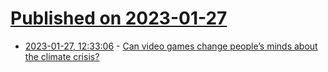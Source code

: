 # [Published on 2023-01-27](index.md)

* [2023-01-27, 12:33:06](https://news.ycombinator.com/item?id=34545282) - [Can video games change people’s minds about the climate crisis?](https://www.theguardian.com/games/2023/jan/26/can-video-games-change-peoples-minds-about-the-climate-crisis)
